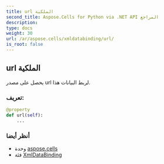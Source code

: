 ```yaml
---
title: url الملكية
second_title: Aspose.Cells for Python via .NET API المراجع
description:
type: docs
weight: 30
url: /ar/aspose.cells/xmldatabinding/url/
is_root: false
---
```

##  url الملكية

يحصل على مصدر url لربط البيانات هذا.
###  تعريف:
```python
@property
def url(self):
    ...
```

###  أنظر أيضا
* وحدة [aspose.cells](../../)
* فئة [XmlDataBinding](/cells/python-net/ar/aspose.cells/xmldatabinding)
